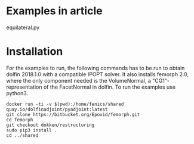 # Examples in article #
equilateral.py

# Installation #
For the examples to run, the following commands has to be run to obtain
dolfin 2018.1.0 with a compatible IPOPT solver. It also installs femorph 2.0,
where the only component needed is the VolumeNormal, a "CG1"-representation
of the FacetNormal in dolfin. To run the examples use python3.
```
docker run -ti -v $(pwd):/home/fenics/shared quay.io/dolfinadjoint/pyadjoint:latest
git clone https://bitbucket.org/Epoxid/femorph.git
cd femorph
git checkout dokken/restructuring
sudo pip3 install .
cd ../shared
```
